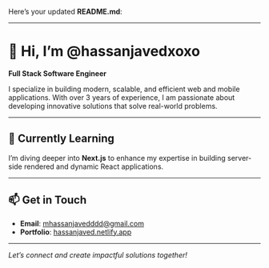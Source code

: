 Here’s your updated **README.md**:

---

# 👋 Hi, I’m @hassanjavedxoxo
**Full Stack Software Engineer**  

I specialize in building modern, scalable, and efficient web and mobile applications. With over 3 years of experience, I am passionate about developing innovative solutions that solve real-world problems.

---

## 🌱 Currently Learning  
I’m diving deeper into **Next.js** to enhance my expertise in building server-side rendered and dynamic React applications.

---

## 📫 Get in Touch  
- **Email**: [mhassanjavedddd@gmail.com](mailto:mhassanjavedddd@gmail.com)  
- **Portfolio**: [hassanjaved.netlify.app](https://hassanjaved.netlify.app)  

---

*Let’s connect and create impactful solutions together!*
